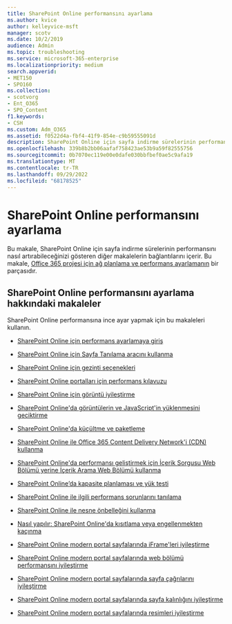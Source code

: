 ```yaml
---
title: SharePoint Online performansını ayarlama
ms.author: kvice
author: kelleyvice-msft
manager: scotv
ms.date: 10/2/2019
audience: Admin
ms.topic: troubleshooting
ms.service: microsoft-365-enterprise
ms.localizationpriority: medium
search.appverid:
- MET150
- SPO160
ms.collection:
- scotvorg
- Ent_O365
- SPO_Content
f1.keywords:
- CSH
ms.custom: Adm_O365
ms.assetid: f0522d4a-fbf4-41f9-854e-c9b59555091d
description: SharePoint Online için sayfa indirme sürelerinin performansını nasıl artırabileceğinizi gösteren diğer makalelerin bağlantılarını içerir.
ms.openlocfilehash: 339b8b2bb06aafaf758423ae53b9a59f82555756
ms.sourcegitcommit: 0b7070ec119e00e0dafe030bbfbef0ae5c9afa19
ms.translationtype: MT
ms.contentlocale: tr-TR
ms.lasthandoff: 09/29/2022
ms.locfileid: "68178525"
---
```

# <a name="tune-sharepoint-online-performance"></a>SharePoint Online performansını ayarlama

Bu makale, SharePoint Online için sayfa indirme sürelerinin performansını nasıl artırabileceğinizi gösteren diğer makalelerin bağlantılarını içerir. Bu makale, [Office 365 projesi için ağ planlama ve performans ayarlamanın](./network-planning-and-performance.md) bir parçasıdır.

## <a name="articles-about-fine-tuning-sharepoint-online-performance"></a>SharePoint Online performansını ayarlama hakkındaki makaleler

SharePoint Online performansına ince ayar yapmak için bu makaleleri kullanın.
  
- [SharePoint Online için performans ayarlamaya giriş](introduction-to-performance-tuning-for-sharepoint-online.md)

- [SharePoint Online için Sayfa Tanılama aracını kullanma](page-diagnostics-for-spo.md)

- [SharePoint Online için gezinti seçenekleri](navigation-options-for-sharepoint-online.md)

- [SharePoint Online portalları için performans kılavuzu](/sharepoint/dev/solution-guidance/portal-performance)

- [SharePoint Online için görüntü iyileştirme](image-optimization-for-sharepoint-online.md)

- [SharePoint Online'da görüntülerin ve JavaScript'in yüklenmesini geciktirme](delay-loading-images-and-javascript-in-sharepoint-online.md)

- [SharePoint Online'da küçültme ve paketleme](minification-and-bundling-in-sharepoint-online.md)

- [SharePoint Online ile Office 365 Content Delivery Network'i (CDN) kullanma](use-microsoft-365-cdn-with-spo.md)

- [SharePoint Online'da performansı geliştirmek için İçerik Sorgusu Web Bölümü yerine İçerik Arama Web Bölümü kullanma](using-content-search-web-part-instead-of-content-query-web-part-to-improve-perfo.md)

- [SharePoint Online’da kapasite planlaması ve yük testi](capacity-planning-and-load-testing-sharepoint-online.md)

- [SharePoint Online ile ilgili performans sorunlarını tanılama](diagnosing-performance-issues-with-sharepoint-online.md)

- [SharePoint Online ile nesne önbelleğini kullanma](using-the-object-cache-with-sharepoint-online.md)

- [Nasıl yapılır: SharePoint Online'da kısıtlama veya engellenmekten kaçınma](/sharepoint/dev/general-development/how-to-avoid-getting-throttled-or-blocked-in-sharepoint-online)

- [SharePoint Online modern portal sayfalarında iFrame'leri iyileştirme](modern-iframe-optimization.md)

- [SharePoint Online modern portal sayfalarında web bölümü performansını iyileştirme](modern-web-part-optimization.md)

- [SharePoint Online modern portal sayfalarında sayfa çağrılarını iyileştirme](modern-page-call-optimization.md)

- [SharePoint Online modern portal sayfalarında sayfa kalınlığını iyileştirme](modern-page-weight-optimization.md)

- [SharePoint Online modern portal sayfalarında resimleri iyileştirme](modern-image-optimization.md)